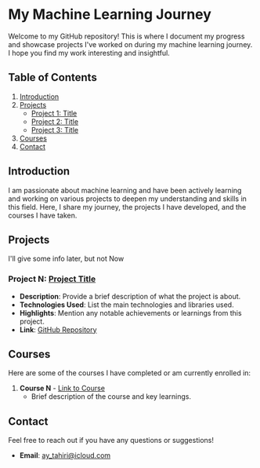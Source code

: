 # My Machine Learning Journey

Welcome to my GitHub repository! This is where I document my progress and showcase projects I've worked on during my machine learning journey. I hope you find my work interesting and insightful.

## Table of Contents
1. [Introduction](#introduction)
2. [Projects](#projects)
    - [Project 1: Title](#project-1-title)
    - [Project 2: Title](#project-2-title)
    - [Project 3: Title](#project-3-title)
3. [Courses](#courses)
4. [Contact](#contact)

## Introduction

I am passionate about machine learning and have been actively learning and working on various projects to deepen my understanding and skills in this field. Here, I share my journey, the projects I have developed, and the courses I have taken.

## Projects

I'll give some info later, but not Now

### Project N: [Project Title](link-to-project)
- **Description**: Provide a brief description of what the project is about.
- **Technologies Used**: List the main technologies and libraries used.
- **Highlights**: Mention any notable achievements or learnings from this project.
- **Link**: [GitHub Repository](link-to-project)

## Courses

Here are some of the courses I have completed or am currently enrolled in:

1. **Course N** - [Link to Course](link-to-course)
    - Brief description of the course and key learnings.


## Contact

Feel free to reach out if you have any questions or suggestions!

- **Email**: ay_tahiri@icloud.com
